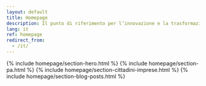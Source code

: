```yaml
---
layout: default
title: Homepage
description: Il punto di riferimento per l’innovazione e la trasformazione digitale in Italia
lang: it
ref: homepage
redirect_from:
  - /it/
---
```

{% include homepage/section-hero.html %}
{% include homepage/section-pa.html %}
{% include homepage/section-cittadini-imprese.html %}
{% include homepage/section-blog-posts.html %}
<script src="https://identity.netlify.com/v1/netlify-identity-widget.js"></script>



